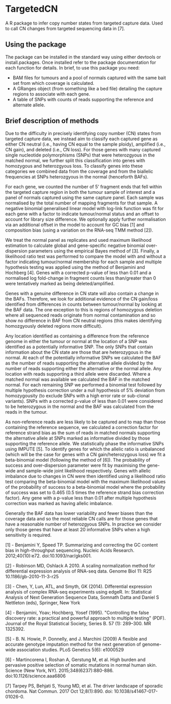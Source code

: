 # TargetedCN
A R package to infer copy number states from targeted capture data.  Used to call CN changes from targeted sequencing data in [7].

## Using the package

The package can be installed in the standard way using either devtools or install.packages.  Once installed refer to the package documentation for each function for details.  In brief, to use this package you need:
 - BAM files for tumours and a pool of normals captured with the same bait set from which coverage is calculated.
 - A GRanges object (from something like a bed file) detailing the capture regions to associate with each gene.
 - A table of SNPs with counts of reads supporting the reference and alternate allele.

## Brief description of methods

Due to the difficulty in precisely identifying copy number (CN) states from targeted capture data, we instead aim to classify each captured gene as either CN neutral (i.e., having CN equal to the sample ploidy), amplified (i.e., CN gain), and deleted (i.e., CN loss).  For those genes with many captured single nucleotide polymorphisms (SNPs) that were heterozgyous in the matched normal, we further split this classification into genes with homozygous and heterozgyous loss.  To classify genes into these categories we combined data from the coverage and from the biallelic frequencies at SNPs heterozgyous in the normal (henceforth BAFs).

For each gene, we counted the number of 5' fragment ends that fell within the targeted capture region in both the tumour sample of interest and a panel of normals captured using the same capture panel.  Each sample was normalised by the total number of mapping fragments for that sample.  A negative binomial generalised linear model with log-link function was fit for each gene with a factor to indicate tumour/normal status and an offset to account for library size difference.  We optionally apply further normalisation via an additional offset in the model to account for GC bias [1] and composition bias (using a variation on the RNA-seq TMM method [2]).  

We treat the normal panel as replicates and used maximum likelihood estimation to calculate global and gene-specific negative binomial over-dispersion parameters using the empirical Bayes method of [3].  Finally, a likelihood ratio test was performed to compare the model with and without a factor indicating tumour/normal membership for each sample and multiple hypothesis testing was applied using the method of Benjamini and Hochberg [4].  Genes with a corrected p-value of less than 0.01 and a normalised log fold-change in fragment counts less than/greater than 0 were tentatively marked as being deleted/amplified.

Genes with a genuine difference in CN state will also contain a change in the BAFs.  Therefore, we look for additional evidence of the CN gain/loss identified from differences in counts between tumour/normal by looking at the BAF data.  The one exception to this is regions of homozygous deletion where all sequenced reads originate from normal contamination and so show no difference in BAF from CN neutral regions (this makes identifying homozgyously deleted regions more difficult).  

Any location identified as containing a difference from the reference genome in either the tumour or normal at the location of a SNP was identified as a potentially informative SNP.  The only SNPs that contain information about the CN state are those that are heterozygous in the normal.  At each of the potentially informative SNPs we calculated the BAF as the number of reads supporting the alternative allele divided by the number of reads supporting either the alternative or the normal allele.  Any location with reads supporting a third allele were discarded.  Where a matched normal was available we calculated the BAF in the matched normal.  For each remaining SNP we performed a binomial test followed by multiple hypothesis correction under a null hypothesis of 5% deviation from homozygousity (to exclude SNPs with a high error rate or sub-clonal variants).  SNPs with a corrected p-value of less than 0.01 were considered to be heterozygous in the normal and the BAF was calculated from the reads in the tumour.

As non-reference reads are less likely to be captured and to map than those containing the reference sequence, we calculated a correction factor for reference strand bias as the sum of reads in matched normals supporting the alternative allele at SNPs marked as informative divided by those supporting the reference allele. We statistically phase the informative SNPs using IMPUTE [5].  To identify genes for which the allelic ratio is unbalanced (which will be the case for genes with a CN gain/heterozygous loss) we fit a beta-binomial model (following the method of [6]).  The probability of success and over-dispersion parameter were fit by maximising the gene-wide and sample-wide joint likelihood respectively.  Genes with allelic imbalance due to changes in CN were then identified using a likelihood ratio test comparing the beta-binomial model with the maximum likelihood values of the probability of success to a beta-binomial model where the probability of success was set to 0.465 (0.5  times the reference strand bias correction factor).  Any gene with a p-value less than 0.01 after multiple hypothesis correction was marked as  having allelic imbalance.

Generally the BAF data has lower variability and fewer biases than the coverage data and so the most reliable CN calls are for those genes that have a reasonable number of heterozgyous SNPs.  In practice we consider only those genes that have at least 20 informative SNPs when a high sensitivity is required.

[1] - Benjamini Y, Speed TP. Summarizing and correcting the GC content bias in high-throughput sequencing. Nucleic Acids Research. 2012;40(10):e72. doi:10.1093/nar/gks001.

[2] - Robinson MD, Oshlack A 2010. A scaling normalization method for differential expression analysis of RNA-seq data. Genome Biol 11: R25 10.1186/gb-2010-11-3-r25

[3] -   Chen, Y, Lun, ATL, and Smyth, GK (2014). Differential expression analysis of complex RNA-seq experiments using edgeR. In: Statistical Analysis of Next Generation Sequence Data, Somnath Datta and Daniel S Nettleton (eds), Springer, New York

[4] - Benjamini, Yoav; Hochberg, Yosef (1995). "Controlling the false discovery rate: a practical and powerful approach to multiple testing" (PDF). Journal of the Royal Statistical Society, Series B. 57 (1): 289–300. MR 1325392.

[5] - B. N. Howie, P. Donnelly, and J. Marchini (2009) A flexible and accurate genotype imputation method for the next generation of genome-wide association studies. PLoS Genetics 5(6): e1000529

[6] - Martincorena I, Roshan A, Gerstung M, et al. High burden and pervasive positive selection of somatic mutations in normal human skin. Science (New York, NY). 2015;348(6237):880-886. doi:10.1126/science.aaa6806

[7] Tarpey PS, Behjati S, Young MD, et al. The driver landscape of sporadic chordoma. Nat Commun. 2017 Oct 12;8(1):890. doi: 10.1038/s41467-017-01026-0.
